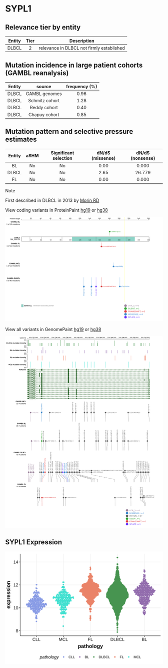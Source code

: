 # SYPL1

## Relevance tier by entity

|Entity|Tier|Description                              |
|:------:|:----:|-----------------------------------------|
|DLBCL |2   |relevance in DLBCL not firmly established|

## Mutation incidence in large patient cohorts (GAMBL reanalysis)

|Entity|source        |frequency (%)|
|:------:|:--------------:|:-------------:|
|DLBCL |GAMBL genomes |0.96         |
|DLBCL |Schmitz cohort|1.28         |
|DLBCL |Reddy cohort  |0.40         |
|DLBCL |Chapuy cohort |0.85         |

## Mutation pattern and selective pressure estimates

|Entity|aSHM|Significant selection|dN/dS (missense)|dN/dS (nonsense)|
|:------:|:----:|:---------------------:|:----------------:|:----------------:|
|BL    |No  |No                   |0.00            | 0.000          |
|DLBCL |No  |No                   |2.65            |26.779          |
|FL    |No  |No                   |0.00            | 0.000          |


> [!NOTE]
> First described in DLBCL in 2013 by [Morin RD](https://pubmed.ncbi.nlm.nih.gov/23699601)


View coding variants in ProteinPaint [hg19](https://morinlab.github.io/LLMPP/GAMBL/SYPL1_protein.html)  or [hg38](https://morinlab.github.io/LLMPP/GAMBL/SYPL1_protein_hg38.html)

![image](images/proteinpaint/SYPL1_NM_006754.svg)

View all variants in GenomePaint [hg19](https://morinlab.github.io/LLMPP/GAMBL/SYPL1.html)  or [hg38](https://morinlab.github.io/LLMPP/GAMBL/SYPL1_hg38.html)

![image](images/proteinpaint/SYPL1.svg)
## SYPL1 Expression
![image](images/gene_expression/SYPL1_by_pathology.svg)
